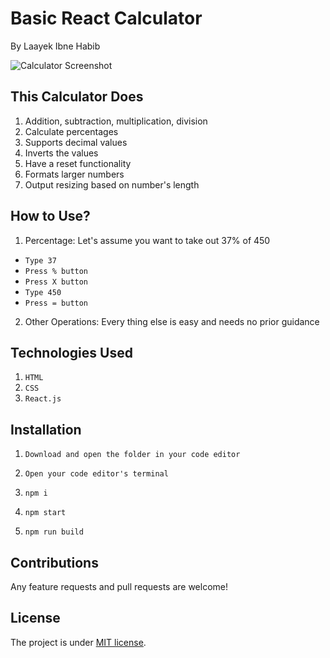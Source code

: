# Basic React Calculator

By Laayek Ibne Habib

![Calculator Screenshot](https://i.imgur.com/x37q7mw.png)

## This Calculator Does

1. Addition, subtraction, multiplication, division
2. Calculate percentages
3. Supports decimal values
4. Inverts the values
5. Have a reset functionality
6. Formats larger numbers
7. Output resizing based on number's length

## How to Use?

1. Percentage: Let's assume you want to take out 37% of 450

-  `Type 37`
-  `Press % button`
-  `Press X button`
-  `Type 450`
-  `Press = button`

2. Other Operations: Every thing else is easy and needs no prior guidance

## Technologies Used

1. `HTML`
2. `CSS`
3. `React.js`

## Installation

1. `Download and open the folder in your code editor`

2. `Open your code editor's terminal`

3. `npm i`

4. `npm start`

5. `npm run build`

## Contributions

Any feature requests and pull requests are welcome!

## License

The project is under [MIT license](https://choosealicense.com/licenses/mit/).
